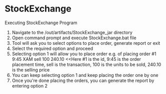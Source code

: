 # StockExchange
Executing StockExchange Program
1. Navigate to the /out/artifacts/StockExchange_jar directory
2. Open command prompt and execute StockExchange.bat file
3. Tool will ask you to select options to place order, generate report or exit
4. Select the required option and proceed
5. Selecting option 1 will allow you to place order
e.g. of placing order #1 9:45 XAM sell 100 240.10 <<Here #1 is the id, 9:45 is the order placement time, sell is the transaction, 100 is the units to be sold, 240.10 is the selling price
6. You can keep selecting option 1 and keep placing the order one by one
7. Once you're done placing the orders, you can generate the report by entering option 2
